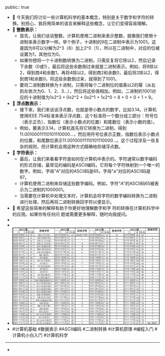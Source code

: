 public:: true

- 🔵 今天我们将讨论一些计算机科学的基本概念，特别是关于数字和字符的转换。别担心，我将用简单的语言来解释这些概念，让它们变得容易理解。
- 🔵 **整数表示：**
	- 首先，让我们谈谈整数。计算机使用二进制来表示整数，就像我们使用十进制来表示数字一样。举个例子，十进制的9在二进制中表示为1001。这是因为9可以分解为2^3（8）加上2^0（1），所以在二进制中，对应的位被设置为1，其他位为0。
	- 如果你想将一个十进制数转换为二进制，只需反复将它除以2，然后记录下余数（0或1），最后将这些余数倒过来就是二进制表示。例如，将9除以2，得到商4和余数1，再将4除以2，得到商2和余数0，最后将2除以2，得到商1和余数0。将这些余数倒过来，就得到了1001。
	- 要将二进制数转换为十进制，只需将每个二进制位的值乘以2的幂（从右到左依次为0、1、2、3...），然后将这些值相加。例如，二进制的1001对应的十进制值为1x2^3 + 0x2^2 + 0x2^1 + 1x2^0 = 8 + 0 + 0 + 1 = 9。
- 🔵 **浮点数表示：**
	- 接下来，我们来谈谈浮点数，也就是带小数点的数字，比如3.14。计算机使用IEEE 754标准来表示浮点数，这个标准将一个数分成三部分：符号位（表示正负）、指数位（表示小数点的位置）和尾数位（表示小数的值）。
	- 例如，要表示3.14，计算机首先将它转换为二进制，得到11.00100011110101110000...，然后用符号位表示正数，指数位表示小数点的位置，和尾数位表示11.00100011110101110000...。这个过程涉及一些复杂的规则，但计算机会用这种方式精确地存储浮点数。
- 🔵 **字符表示：**
	- 最后，让我们来看看字符是如何在计算机中表示的。字符通常以数字编码的形式存储，最常见的编码是ASCII编码，它将每个字符映射到一个唯一的数字。例如，字母"A"对应的ASCII码是65，字母"a"对应的ASCII码是97。
	- 计算机使用二进制来存储这些数字编码。例如，字符"A"的ASCII码65被表示为二进制的1000001。
	- 当需要在计算机中处理文本时，计算机会将字符的数字编码转换为二进制进行处理，然后再将二进制转换回字符以便显示。
- 🔵 希望这些简单的解释有助于你更好地理解数字和字 
          符的转换在计算机科学中的应用。如果你有任何问 
          题或需要更多解释，随时向我提问。
-
-
- ![view.jpg](../assets/view_1696560857043_0.jpg)
- #计算机基础 #数据表示 #ASCII编码 #二进制转换  #计算机原理  #编程入门 #计算机小白入门 #计算机科学
- ---
-